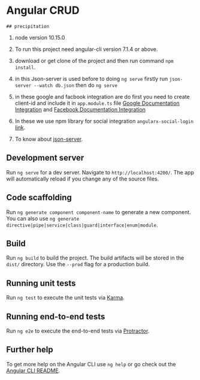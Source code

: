 # Angular CRUD

	## precipitation
	
1) node version 10.15.0
	
2) To run this project need angular-cli version 7.1.4 or above.
	
3) download or get clone of the project and then run command `npm install`.

4) in this Json-server is used before to doing  `ng serve` firstly run `json-server --watch db.json` then do `ng serve` 
	
5) in these google and facbook integration are do first you need to create client-id and include it in `app.module.ts` file [Google Documentation Integration](https://developers.google.com/identity/sign-in/web/sign-in) and [Facebook Documentation Integration](https://developers.facebook.com/docs)
	
6) In these we use npm library for social integration `angularx-social-login` [link](https://www.npmjs.com/package/angularx-social-login).

7) To know about [json-server](https://github.com/typicode/json-server).
	
	
## Development server

Run `ng serve` for a dev server. Navigate to `http://localhost:4200/`. The app will automatically reload if you change any of the source files.

## Code scaffolding

Run `ng generate component component-name` to generate a new component. You can also use `ng generate directive|pipe|service|class|guard|interface|enum|module`.

## Build

Run `ng build` to build the project. The build artifacts will be stored in the `dist/` directory. Use the `--prod` flag for a production build.

## Running unit tests

Run `ng test` to execute the unit tests via [Karma](https://karma-runner.github.io).

## Running end-to-end tests

Run `ng e2e` to execute the end-to-end tests via [Protractor](http://www.protractortest.org/).

## Further help

To get more help on the Angular CLI use `ng help` or go check out the [Angular CLI README](https://github.com/angular/angular-cli/blob/master/README.md).
